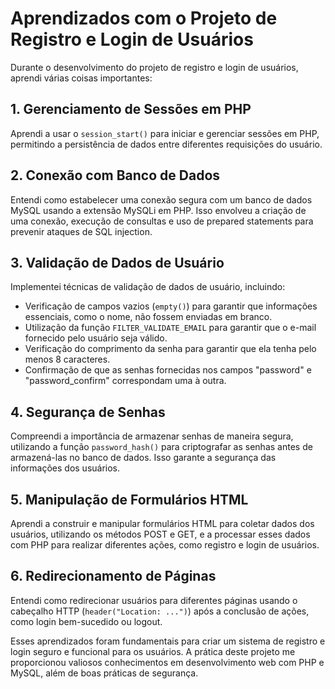 # Aprendizados com o Projeto de Registro e Login de Usuários

Durante o desenvolvimento do projeto de registro e login de usuários, aprendi várias coisas importantes:

## 1. Gerenciamento de Sessões em PHP

Aprendi a usar o `session_start()` para iniciar e gerenciar sessões em PHP, permitindo a persistência de dados entre diferentes requisições do usuário.

## 2. Conexão com Banco de Dados

Entendi como estabelecer uma conexão segura com um banco de dados MySQL usando a extensão MySQLi em PHP. Isso envolveu a criação de uma conexão, execução de consultas e uso de prepared statements para prevenir ataques de SQL injection.

## 3. Validação de Dados de Usuário

Implementei técnicas de validação de dados de usuário, incluindo:

- Verificação de campos vazios (`empty()`) para garantir que informações essenciais, como o nome, não fossem enviadas em branco.
- Utilização da função `FILTER_VALIDATE_EMAIL` para garantir que o e-mail fornecido pelo usuário seja válido.
- Verificação do comprimento da senha para garantir que ela tenha pelo menos 8 caracteres.
- Confirmação de que as senhas fornecidas nos campos "password" e "password_confirm" correspondam uma à outra.

## 4. Segurança de Senhas

Compreendi a importância de armazenar senhas de maneira segura, utilizando a função `password_hash()` para criptografar as senhas antes de armazená-las no banco de dados. Isso garante a segurança das informações dos usuários.

## 5. Manipulação de Formulários HTML

Aprendi a construir e manipular formulários HTML para coletar dados dos usuários, utilizando os métodos POST e GET, e a processar esses dados com PHP para realizar diferentes ações, como registro e login de usuários.

## 6. Redirecionamento de Páginas

Entendi como redirecionar usuários para diferentes páginas usando o cabeçalho HTTP (`header("Location: ...")`) após a conclusão de ações, como login bem-sucedido ou logout.

Esses aprendizados foram fundamentais para criar um sistema de registro e login seguro e funcional para os usuários. A prática deste projeto me proporcionou valiosos conhecimentos em desenvolvimento web com PHP e MySQL, além de boas práticas de segurança.
